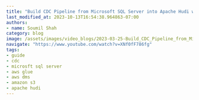 ```yaml
---
title: "Build CDC Pipeline from Microsoft SQL Server into Apache Hudi with AWS DMS | PART 1"
last_modified_at: 2023-10-13T16:54:38.964863-07:00
authors:
- name: Soumil Shah
category: blog
image: /assets/images/video_blogs/2023-03-25-Build_CDC_Pipeline_from_Microsoft_SQL_Server_into_Apache_Hudi_with_AWS_DMS_PART_1.png
navigate: "https://www.youtube.com/watch?v=XNf0fF786fg"
tags:
- guide
- cdc
- microsft sql server
- aws glue
- aws dms
- amazon s3
- apache hudi
---
```

